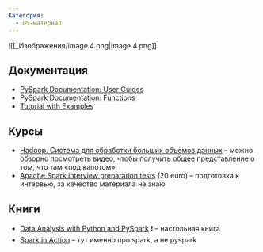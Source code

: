 ```yaml
---
Категория:
  - DS-материал
---
```

![[_Изображения/image 4.png|image 4.png]]

## Документация

- [PySpark Documentation: User Guides](https://spark.apache.org/docs/latest/api/python/user_guide/index.html#)
- [PySpark Documentation: Functions](https://spark.apache.org/docs/latest/api/python/reference/pyspark.sql/functions.html)
- [Tutorial with Examples](https://sparkbyexamples.com/)

## Курсы

- [Hadoop. Система для обработки больших объемов данных](https://stepik.org/course/150) – можно обзорно посмотреть видео, чтобы получить общее представление о том, что там «под капотом»
- [Apache Spark interview preparation tests](https://www.udemy.com/course/apache-spark-interview-preparation-tests-p/) (20 euro) – подготовка к интервью, за качество материала не знаю

## **Книги**

- [Data Analysis with Python and PySpark](https://cloud.mail.ru/public/Y5En/NP3DUte5B) ❗️ – настольная книга
- [Spark in Action](https://cloud.mail.ru/public/pnck/4da6t3FoC) – тут именно про spark, а не pyspark